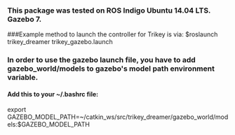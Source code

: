 ### This package was tested on ROS Indigo Ubuntu 14.04 LTS. Gazebo 7. 

###Example method to launch the controller for Trikey is via:
$roslaunch trikey_dreamer trikey_gazebo.launch 

### In order to use the gazebo launch file, you have to add gazebo_world/models to gazebo's model path environment variable.

#### Add this to your ~/.bashrc file:
export GAZEBO_MODEL_PATH=~/catkin_ws/src/trikey_dreamer/gazebo_world/models:$GAZEBO_MODEL_PATH

